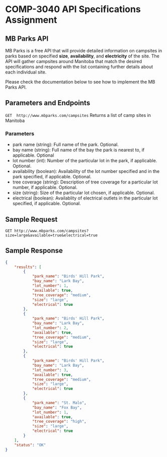# COMP-3040 API Specifications Assignment

## MB Parks API

MB Parks is a free API that will provide detailed information on campsites in parks based on specified **size**, **availability**, and **electricity** of the site. The API will gather campsites around Manitoba that match the desired specifications and respond with the list containing further details about each individual site.

Please check the documentation below to see how to implement the MB Parks API.

## Parameters and Endpoints
`GET  http://www.mbparks.com/campsites`
Returns a list of camp sites in Manitoba

### Parameters
*  park name (string): Full name of the park. Optional.
* bay name (string): Full name of the bay the park is nearest to, if applicable. Optional
* lot number (int): Number of the particular lot in the park, if applicable. Optional.
* availability (boolean): Availability of the lot number specified and in the park specified, if applicable. Optional.
* tree coverage (string): Description of tree coverage for a particular lot number, if applicable. Optional.
* size (string): Size of the particular lot chosen, if applicable. Optional.
* electrical (boolean): Availablity of electrical outlets in the particular lot specified, if applicable. Optional.

## Sample Request

`GET http://www.mbparks.com/campsites?size=large&available=true&electrical=true`

## Sample Response

```json
{
	"results": [
		{
			"park_name": "Birds' Hill Park",
			"bay_name": "Lark Bay",
			"lot_number": 1,
			"available": true,
			"tree_coverage": "medium",
			"size": "large",
			"electrical": true
		},
		{
			"park_name": "Birds' Hill Park",
			"bay_name": "Lark Bay",
			"lot_number": 2,
			"available": true,
			"tree_coverage": "medium",
			"size": "large",
			"electrical": true
		},
		{
			"park_name": "Birds' Hill Park",
			"bay_name": "Lark Bay",
			"lot_number": 3,
			"available": true,
			"tree_coverage": "medium",
			"size": "large",
			"electrical": true
		},
		{
			"park_name": "St. Malo",
			"bay_name": "Fox Bay",
			"lot_number": 1,
			"available": true,
			"tree_coverage": "high",
			"size": "large",
			"electrical": true
		}
	],
	"status": "OK"
}
```
